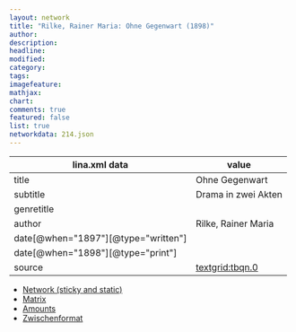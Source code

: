 ```yaml
---
layout: network
title: "Rilke, Rainer Maria: Ohne Gegenwart (1898)"
author:
description:
headline:
modified:
category:
tags:
imagefeature: 
mathjax: 
chart: 
comments: true
featured: false
list: true
networkdata: 214.json
---
```

lina.xml data  | value
------------- | -------------
title|Ohne Gegenwart
subtitle|Drama in zwei Akten
genretitle|
author|Rilke, Rainer Maria
date[@when="1897"][@type="written"]|
date[@when="1898"][@type="print"]|
source|[textgrid:tbqn.0](https://textgridlab.org/1.0/tgcrud-public/rest/textgrid:tbqn.0/data)



* [Network (sticky and static)](/network214)
* [Matrix](/matrix214)
* [Amounts](/amounts214)
* [Zwischenformat](/lina214 )
